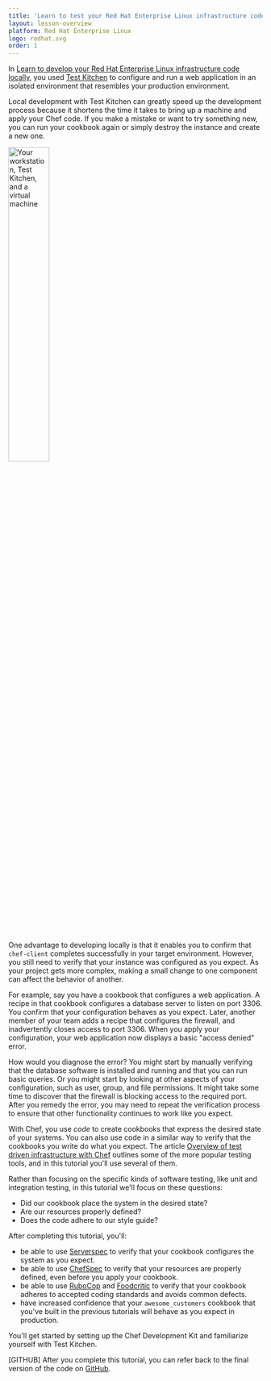 ```yaml
---
title: 'Learn to test your Red Hat Enterprise Linux infrastructure code'
layout: lesson-overview
platform: Red Hat Enterprise Linux
logo: redhat.svg
order: 1
---
```

In [Learn to develop your Red Hat Enterprise Linux infrastructure code locally](/local-development/rhel/), you used [Test Kitchen](http://kitchen.ci) to configure and run a web application in an isolated environment that resembles your production environment.

Local development with Test Kitchen can greatly speed up the development process because it shortens the time it takes to bring up a machine and apply your Chef code. If you make a mistake or want to try something new, you can run your cookbook again or simply destroy the instance and create a new one.

<img src="/assets/images/networks/workstation-vm.png" style="width:40%; box-shadow: none;" alt="Your workstation, Test Kitchen, and a virtual machine" />

One advantage to developing locally is that it enables you to confirm that `chef-client` completes successfully in your target environment. However, you still need to verify that your instance was configured as you expect. As your project gets more complex, making a small change to one component can affect the behavior of another.

For example, say you have a cookbook that configures a web application. A recipe in that cookbook configures a database server to listen on port 3306. You confirm that your configuration behaves as you expect. Later, another member of your team adds a recipe that configures the firewall, and inadvertently closes access to port 3306. When you apply your configuration, your web application now displays a basic "access denied" error.

How would you diagnose the error? You might start by manually verifying that the database software is installed and running and that you can run basic queries. Or you might start by looking at other aspects of your configuration, such as user, group, and file permissions. It might take some time to discover that the firewall is blocking access to the required port. After you remedy the error, you may need to repeat the verification process to ensure that other functionality continues to work like you expect.

With Chef, you use _code_ to create cookbooks that express the desired state of your systems. You can also use code in a similar way to verify that the cookbooks you write do what you expect. The article [Overview of test driven infrastructure with Chef](/skills/test-driven-development/) outlines some of the more popular testing tools, and in this tutorial you'll use several of them.

Rather than focusing on the specific kinds of software testing, like unit and integration testing, in this tutorial we'll focus on these questions:

* Did our cookbook place the system in the desired state?
* Are our resources properly defined?
* Does the code adhere to our style guide?

After completing this tutorial, you'll:

* be able to use [Serverspec](http://serverspec.org) to verify that your cookbook configures the system as you expect.
* be able to use [ChefSpec](http://sethvargo.github.io/chefspec/) to verify that your resources are properly defined, even before you apply your cookbook.
* be able to use [RuboCop](https://github.com/bbatsov/rubocop) and [Foodcritic](http://acrmp.github.io/foodcritic/) to verify that your cookbook adheres to accepted coding standards and avoids common defects.
* have increased confidence that your `awesome_customers` cookbook that you've built in the previous tutorials will behave as you expect in production.

You'll get started by setting up the Chef Development Kit and familiarize yourself with Test Kitchen.

[GITHUB] After you complete this tutorial, you can refer back to the final version of the code on [GitHub](https://github.com/learn-chef/test-your-infrastructure-code-rhel).
